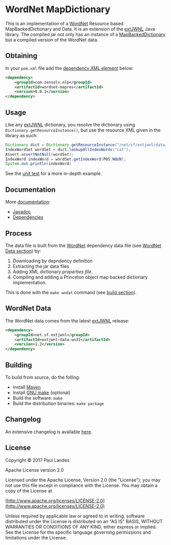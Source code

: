 # WordNet MapDictionary

This is an implementation of a [WordNet] Resource based MapBackedDictionary and
Data.  It is an extension of the [extJWNL] Java library.  The compiled jar not
only has an instance of a [MapBackedDictionary] but a compiled version of the
WordNet data.


## Obtaining

In your `pom.xml` file add
the
[dependency XML element](https://plandes.github.io/wordnet-mapres/dependency-info.html) below:
```xml
<dependency>
    <groupId>com.zensols.nlp</groupId>
    <artifactId>wordnet-mapres</artifactId>
    <version>0.0.1</version>
</dependency>
```


## Usage

Like any [extJWNL] dictionary, you resolve the dictionary using
`Dictionary.getResourceInstance()`, but use the resource XML given in the
library as such:

```java
Dictionary dict = Dictionary.getResourceInstance("/net/sf/extjwnl/data/wordnet/wn31/map/res_properties.xml");
IndexWordSet wordSet = dict.lookupAllIndexWords("cat");
Assert.assertNotNull(wordSet);
IndexWord indexWord = wordSet.getIndexWord(POS.NOUN);
System.out.println(indexWord)
```

See the [unit test] for a more in-depth example.


## Documentation

More [documentation](https://plandes.github.io/wordnet-mapres/):
* [Javadoc](https://plandes.github.io/wordnet-mapres/apidocs/index.html)
* [Dependencies](https://plandes.github.io/wordnet-mapres/dependencies.html)


## Process

The data file is built from the [WordNet] dependency data file (see [WordNet
Data section](#wordnet-data)) by:
1. Downloading by depndency definition
2. Extracting the jar data files
3. Adding XML dictionary *properties file*.
4. Compiling and adding a Princeton object map backed dictionary
   implementation.

This is done with the `make wndat` command (see [build section](#building)).


## WordNet Data

The WordNet data comes from the latest [extJWNL] release:
```xml
<dependency>
    <groupId>net.sf.extjwnl</groupId>
    <artifactId>extjwnl-data-wn31</artifactId>
    <version>1.2</version>
</dependency>
```


## Building

To build from source, do the folling:

- Install [Maven](https://maven.apache.org)
- Install [GNU make](https://www.gnu.org/software/make/) (optional)
- Build the software: `make`
- Build the distribution binaries: `make package`


## Changelog

An extensive changelog is available [here](CHANGELOG.md).


## License

Copyright © 2017 Paul Landes

Apache License version 2.0

Licensed under the Apache License, Version 2.0 (the "License");
you may not use this file except in compliance with the License.
You may obtain a copy of the License at

[http://www.apache.org/licenses/LICENSE-2.0](http://www.apache.org/licenses/LICENSE-2.0)

Unless required by applicable law or agreed to in writing, software
distributed under the License is distributed on an "AS IS" BASIS,
WITHOUT WARRANTIES OR CONDITIONS OF ANY KIND, either express or implied.
See the License for the specific language governing permissions and
limitations under the License.


<!-- links -->
[MapBackedDictionary]: http://extjwnl.sourceforge.net/javadocs/net/sf/extjwnl/dictionary/MapBackedDictionary.html
[WordNet]: https://wordnet.princeton.edu
[extJWNL]: http://extjwnl.sourceforge.net
[unit test]: src/test/java/com/zensols/nlp/wnmap/princeton/file/PrincetonResourceObjectDictionaryFileTest.java
